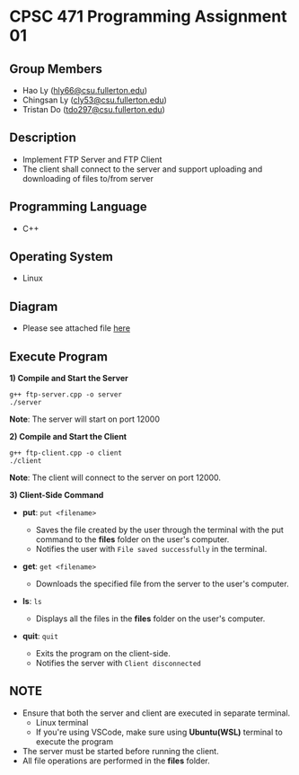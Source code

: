 
# CPSC 471 Programming Assignment 01


## Group Members
* Hao Ly (hly66@csu.fullerton.edu)
* Chingsan Ly (cly53@csu.fullerton.edu)
* Tristan Do (tdo297@csu.fullerton.edu)
## Description
- Implement FTP Server and FTP Client
- The client shall connect to the server and support uploading and downloading of files to/from server



## Programming Language
* C++
## Operating System
- Linux
## Diagram
* Please see attached file [here](https://github.com/lyquochao84/FTP-Project/blob/main/Diagram.png)

## Execute Program
**1) Compile and Start the Server**
```
g++ ftp-server.cpp -o server 
./server
```
**Note**: The server will start on port 12000

**2) Compile and Start the Client**
```
g++ ftp-client.cpp -o client 
./client
```
**Note**: The client will connect to the server on port 12000.

**3) Client-Side Command**
- **put**: `put <filename>`
    - Saves the file created by the user through the terminal with the put command to the **files** folder on the user's computer.
    - Notifies the user with `File saved successfully` in the terminal.

- **get**: `get <filename>`
    - Downloads the specified file from the server to the user's computer.

- **ls**: `ls`
    - Displays all the files in the **files** folder on the user's computer.

- **quit**: `quit`
    - Exits the program on the client-side.
    - Notifies the server with `Client disconnected`



## NOTE
- Ensure that both the server and client are executed in separate terminal.
    - Linux terminal
    - If you're using VSCode, make sure using **Ubuntu(WSL)** terminal to execute the program
- The server must be started before running the client.
- All file operations are performed in the **files** folder.
